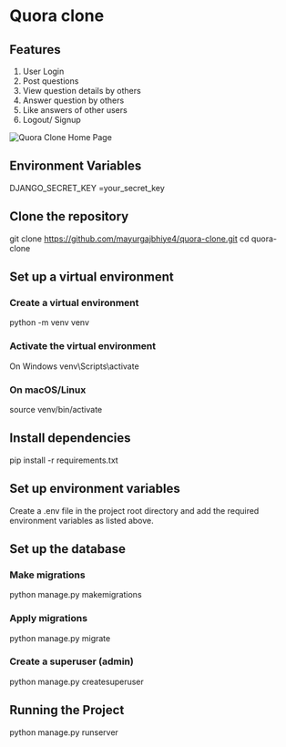 # Quora clone

## Features

1. User Login
2. Post questions
3. View question details by others
4. Answer question by others
5. Like answers of other users
6. Logout/ Signup

![Quora Clone Home Page](/assets/quora_clone.png")

## Environment Variables

DJANGO_SECRET_KEY =your_secret_key     

## Clone the repository

git clone https://github.com/mayurgajbhiye4/quora-clone.git
cd quora-clone

## Set up a virtual environment

### Create a virtual environment
python -m venv venv

### Activate the virtual environment
On Windows
venv\Scripts\activate
### On macOS/Linux
source venv/bin/activate

## Install dependencies

pip install -r requirements.txt

## Set up environment variables

Create a .env file in the project root directory and add the required environment variables as listed above.

## Set up the database

### Make migrations
python manage.py makemigrations

### Apply migrations
python manage.py migrate

### Create a superuser (admin)
python manage.py createsuperuser

## Running the Project

python manage.py runserver






